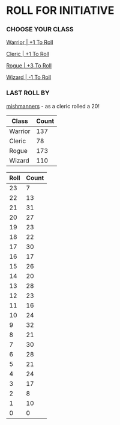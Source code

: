 # ROLL FOR INITIATIVE
### CHOOSE YOUR CLASS

[Warrior | +1 To Roll](https://github.com/benjaminsampica/benjaminsampica/issues/new?title=roll%7Cwarrior&body=Just+click+%27Submit+new+issue%27.)

[Cleric | +1 To Roll](https://github.com/benjaminsampica/benjaminsampica/issues/new?title=roll%7Ccleric&body=Just+click+%27Submit+new+issue%27.)

[Rogue | +3 To Roll](https://github.com/benjaminsampica/benjaminsampica/issues/new?title=roll%7Crogue&body=Just+click+%27Submit+new+issue%27.)

[Wizard | -1 To Roll](https://github.com/benjaminsampica/benjaminsampica/issues/new?title=roll%7Cwizard&body=Just+click+%27Submit+new+issue%27.)
### LAST ROLL BY
[mishmanners](https://www.github.com/mishmanners) - as a cleric rolled a 20!

|Class|Count|
|-|-|
|Warrior|137|
|Cleric|78|
|Rogue|173|
|Wizard|110|

|Roll|Count|
|-|-|
|23|7
|22|13
|21|31
|20|27
|19|23
|18|22
|17|30
|16|17
|15|26
|14|20
|13|28
|12|23
|11|16
|10|24
|9|32
|8|21
|7|30
|6|28
|5|21
|4|24
|3|17
|2|8
|1|10
|0|0
